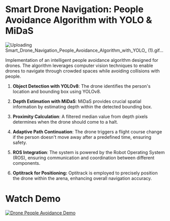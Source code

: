 # Smart Drone Navigation: People Avoidance Algorithm with YOLO & MiDaS

![Uploading Smart_Drone_Navigation_People_Avoidance_Algorithm_with_YOLO_ (1).gif…]()


Implementation of an intelligent people avoidance algorithm designed for drones. The algorithm leverages computer vision techniques to enable drones to navigate through crowded spaces while avoiding collisions with people.

1. **Object Detection with YOLOv8**:
The drone identifies the person's location and bounding box using YOLOv8.

2. **Depth Estimation with MiDaS**:
MiDaS provides crucial spatial information by estimating depth within the detected bounding box.

3. **Proximity Calculation**:
A filtered median value from depth pixels determines when the drone should come to a halt.

4. **Adaptive Path Continuation**:
The drone triggers a flight course change if the person doesn't move away after a predefined time, ensuring safety.

5. **ROS Integration**:
The system is powered by the Robot Operating System (ROS), ensuring communication and coordination between different components.

6. **Optitrack for Positioning:**
   Optitrack is employed to precisely position the drone within the arena, enhancing overall navigation accuracy.

# Watch Demo
[![Drone People Avoidance Demo](http://img.youtube.com/vi/LktCZMAJIaI/0.jpg)](https://youtu.be/LktCZMAJIaI?si=TmuFmULtceWwwfze)

